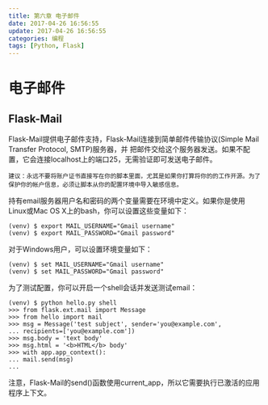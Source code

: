 ```yaml
---
title: 第六章 电子邮件
date: 2017-04-26 16:56:55
update: 2017-04-26 16:56:55
categories: 编程
tags: [Python, Flask]
---
```

# 电子邮件

## Flask-Mail
Flask-Mail提供电子邮件支持，Flask-Mail连接到简单邮件传输协议(Simple Mail Transfer Protocol, SMTP)服务器，并
把邮件交给这个服务器发送。如果不配置，它会连接localhost上的端口25，无需验证即可发送电子邮件。

    建议：永远不要将账户证书直接写在你的脚本里面，尤其是如果你打算将你的的工作开源。为了保护你的帐户信息，必须让脚本从你的配置环境中导入敏感信息。
<!-- more -->
持有email服务器用户名和密码的两个变量需要在环境中定义。如果你是使用Linux或Mac OS X上的bash，你可以设置这些变量如下：

    (venv) $ export MAIL_USERNAME="Gmail username"
    (venv) $ export MAIL_PASSWORD="Gmail password"
对于Windows用户，可以设置环境变量如下：

    (venv) $ set MAIL_USERNAME="Gmail username"
    (venv) $ set MAIL_PASSWORD="Gmail password"

为了测试配置，你可以开启一个shell会话并发送测试email：

    (venv) $ python hello.py shell
    >>> from flask.ext.mail import Message
    >>> from hello import mail
    >>> msg = Message('test subject', sender='you@example.com',
    ... recipients=['you@example.com'])
    >>> msg.body = 'text body'
    >>> msg.html = '<b>HTML</b> body'
    >>> with app.app_context():
    ... mail.send(msg)
    ...
注意，Flask-Mail的send()函数使用current_app，所以它需要执行已激活的应用程序上下文。